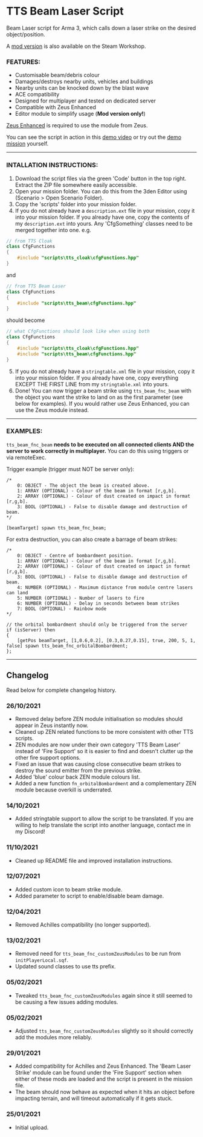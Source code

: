 # TTS Beam Laser Script
Beam Laser script for Arma 3, which calls down a laser strike on the desired object/position.

A [mod version](https://steamcommunity.com/sharedfiles/filedetails/?id=2393517275) is also available on the Steam Workshop.

### **FEATURES:**
- Customisable beam/debris colour
- Damages/destroys nearby units, vehicles and buildings
- Nearby units can be knocked down by the blast wave
- ACE compatibility
- Designed for multiplayer and tested on dedicated server
- Compatible with Zeus Enhanced
- Editor module to simplify usage (**Mod version only!**)

[Zeus Enhanced](https://steamcommunity.com/sharedfiles/filedetails/?id=1779063631) is required to use the module from Zeus.

You can see the script in action in this [demo video](https://www.youtube.com/watch?v=OPNlwLIzreI) or try out the [demo mission](https://steamcommunity.com/sharedfiles/filedetails/?id=2373483475) yourself.

___

### **INTALLATION INSTRUCTIONS:**
1. Download the script files via the green 'Code' button in the top right. Extract the ZIP file somewhere easily accessible.
2. Open your mission folder. You can do this from the 3den Editor using (Scenario > Open Scenario Folder).
3. Copy the 'scripts' folder into your mission folder.
4. If you do not already have a `description.ext` file in your mission, copy it into your mission folder. If you already have one, copy the contents of my `description.ext` into yours. Any 'CfgSomething' classes need to be merged together into one.
e.g.
```cpp
// from TTS Cloak
class CfgFunctions
{
    #include "scripts\tts_cloak\cfgFunctions.hpp"
}
```
and
```cpp
// from TTS Beam Laser
class CfgFunctions
{
    #include "scripts\tts_beam\cfgFunctions.hpp"
}
```
should become
```cpp
// what CfgFunctions should look like when using both
class CfgFunctions
{
    #include "scripts\tts_cloak\cfgFunctions.hpp"
    #include "scripts\tts_beam\cfgFunctions.hpp"
}
```
5. If you do not already have a `stringtable.xml` file in your mission, copy it into your mission folder. If you already have one, copy everything EXCEPT THE FIRST LINE from my `stringtable.xml` into yours.
6. Done! You can now trigger a beam strike using `tts_beam_fnc_beam` with the object you want the strike to land on as the first parameter (see below for examples). If you would rather use Zeus Enhanced, you can use the Zeus module instead.

___

### **EXAMPLES:**  
`tts_beam_fnc_beam` **needs to be executed on all connected clients AND the server to work correctly in multiplayer.** You can do this using triggers or via remoteExec.  

Trigger example (trigger must NOT be server only):
```sqf
/*
    0: OBJECT - The object the beam is created above.
    1: ARRAY (OPTIONAL) - Colour of the beam in format [r,g,b].
    2: ARRAY (OPTIONAL) - Colour of dust created on impact in format [r,g,b].
    3: BOOL (OPTIONAL) - False to disable damage and destruction of beam.
*/

[beamTarget] spawn tts_beam_fnc_beam; 
```

For extra destruction, you can also create a barrage of beam strikes:
```sqf
/*
    0: OBJECT - Centre of bombardment position.
    1: ARRAY (OPTIONAL) - Colour of the beam in format [r,g,b].
    2: ARRAY (OPTIONAL) - Colour of dust created on impact in format [r,g,b].
    3: BOOL (OPTIONAL) - False to disable damage and destruction of beam.
    4: NUMBER (OPTIONAL) - Maximum distance from module centre lasers can land
    5: NUMBER (OPTIONAL) - Number of lasers to fire
    6: NUMBER (OPTIONAL) - Delay in seconds between beam strikes
    7: BOOL (OPTIONAL) - Rainbow mode
*/

// the orbital bombardment should only be triggered from the server
if (isServer) then 
{
    [getPos beamTarget, [1,0.6,0.2], [0.3,0.27,0.15], true, 200, 5, 1, false] spawn tts_beam_fnc_orbitalBombardment; 
};
```

___

## Changelog
Read below for complete changelog history.

### 26/10/2021
- Removed delay before ZEN module initialisation so modules should appear in Zeus instantly now.
- Cleaned up ZEN related functions to be more consistent with other TTS scripts.
- ZEN modules are now under their own category 'TTS Beam Laser' instead of 'Fire Support' so it is easier to find and doesn't clutter up the other fire support options.
- Fixed an issue that was causing close consecutive beam strikes to destroy the sound emitter from the previous strike.
- Added 'blue' colour back ZEN module colours list.
- Added a new function `fn_orbitalBombardment` and a complementary ZEN module because overkill is underrated.

### 14/10/2021
- Added stringtable support to allow the script to be translated. If you are willing to help translate the script into another language, contact me in my Discord!

### 11/10/2021
- Cleaned up README file and improved installation instructions.

### 12/07/2021
- Added custom icon to beam strike module.
- Added parameter to script to enable/disable beam damage.

### 12/04/2021
- Removed Achilles compatibility (no longer supported).

### 13/02/2021
- Removed need for `tts_beam_fnc_customZeusModules` to be run from `initPlayerLocal.sqf`.
- Updated sound classes to use tts prefix.

### 05/02/2021
- Tweaked `tts_beam_fnc_customZeusModules` again since it still seemed to be causing a few issues adding modules.

### 05/02/2021
- Adjusted `tts_beam_fnc_customZeusModules` slightly so it should correctly add the modules more reliably.

### 29/01/2021
- Added compatibility for Achilles and Zeus Enhanced. The 'Beam Laser Strike' module can be found under the 'Fire Support' section when either of these mods are loaded and the script is present in the mission file. 
- The beam should now behave as expected when it hits an object before impacting terrain, and will timeout automatically if it gets stuck.

### 25/01/2021
- Initial upload.
